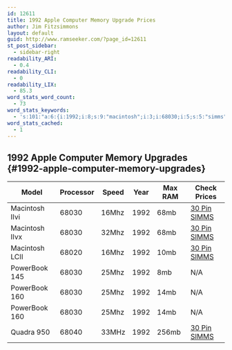 ```yaml
---
id: 12611
title: 1992 Apple Computer Memory Upgrade Prices
author: Jim Fitzsimmons
layout: default
guid: http://www.ramseeker.com/?page_id=12611
st_post_sidebar:
  - sidebar-right
readability_ARI:
  - 0.4
readability_CLI:
  - 0
readability_LIX:
  - 85.3
word_stats_word_count:
  - 73
word_stats_keywords:
  - 's:101:"a:6:{i:1992;i:8;s:9:"macintosh";i:3;i:68030;i:5;s:5:"simms";i:4;s:9:"powerbook";i:3;s:5:"25mhz";i:3;}";'
word_stats_cached:
  - 1
---
```

## 1992 Apple Computer Memory Upgrades {#1992-apple-computer-memory-upgrades}

| Model          | Processor | Speed | Year | Max RAM | Check Prices      |
| -------------- | --------- | ----- | ---- | ------- | ----------------- |
| Macintosh IIvi | 68030     | 16Mhz | 1992 | 68mb    | [30 Pin SIMMS][1] |
| Macintosh IIvx | 68030     | 32Mhz | 1992 | 68mb    | [30 Pin SIMMS][1] |
| Macintosh LCII | 68020     | 16Mhz | 1992 | 10mb    | [30 Pin SIMMS][1] |
| PowerBook 145  | 68030     | 25Mhz | 1992 | 8mb     | N/A               |
| PowerBook 160  | 68030     | 25Mhz | 1992 | 14mb    | N/A               |
| PowerBook 160  | 68030     | 25Mhz | 1992 | 14mb    | N/A               |
| Quadra 950     | 68040     | 33MHz | 1992 | 256mb   | [30 Pin SIMMS][1] |

 [1]: http://www.ramseeker.com/30-pin-simms/
